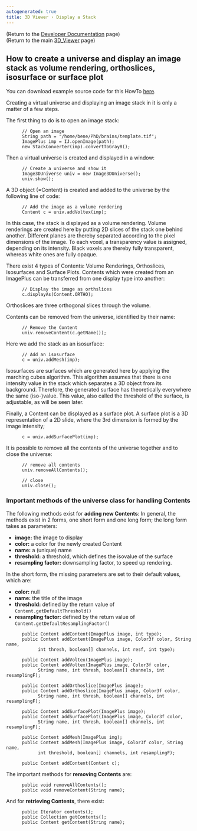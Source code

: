 ```yaml
---
autogenerated: true
title: 3D Viewer › Display a Stack
---
```


(Return to the [Developer Documentation](/plugins/3d-viewer/developer-documentation) page)  
(Return to the main [3D\_Viewer](/plugins/3d-viewer) page)

## How to create a universe and display an image stack as volume rendering, orthoslices, isosurface or surface plot

You can download example source code for this HowTo [here](/plugins/3d-viewer/example-code).

Creating a virtual universe and displaying an image stack in it is only a matter of a few steps.

The first thing to do is to open an image stack:

          // Open an image
          String path = "/home/bene/PhD/brains/template.tif";
          ImagePlus imp = IJ.openImage(path);
          new StackConverter(imp).convertToGray8();

Then a virtual universe is created and displayed in a window:

          // Create a universe and show it
          Image3DUniverse univ = new Image3DUniverse();
          univ.show();

A 3D object (=Content) is created and added to the universe by the following line of code:

          // Add the image as a volume rendering
          Content c = univ.addVoltex(imp);

In this case, the stack is displayed as a volume rendering. Volume renderings are created here by putting 2D slices of the stack one behind another. Different planes are thereby separated according to the pixel dimensions of the image. To each voxel, a transparency value is assigned, depending on its intensity. Black voxels are thereby fully transparent, whereas white ones are fully opaque.

There exist 4 types of Contents: Volume Renderings, Orthoslices, Isosurfaces and Surface Plots. Contents which were created from an ImagePlus can be transferred from one display type into another:

          // Display the image as orthslices
          c.displayAs(Content.ORTHO);

Orthoslices are three orthogonal slices through the volume.

Contents can be removed from the universe, identified by their name:

          // Remove the Content
          univ.removeContent(c.getName());

Here we add the stack as an isosurface:

          // Add an isosurface
          c = univ.addMesh(imp);

Isosurfaces are surfaces which are generated here by applying the marching cubes algorithm. This algorithm assumes that there is one intensity value in the stack which separates a 3D object from its background. Therefore, the generated surface has theoretically everywhere the same (iso-)value. This value, also called the threshold of the surface, is adjustable, as will be seen later.

Finally, a Content can be displayed as a surface plot. A surface plot is a 3D representation of a 2D slide, where the 3rd dimension is formed by the image intensity;

          c = univ.addSurfacePlot(imp);

It is possible to remove all the contents of the universe together and to close the universe:

          // remove all contents
          univ.removeAllContents();

          // close
          univ.close();

### Important methods of the universe class for handling Contents

The following methods exist for **adding new Contents**: In general, the methods exist in 2 forms, one short form and one long form; the long form takes as parameters:

-   **image:** the image to display
-   **color:** a color for the newly created Content
-   **name:** a (unique) name
-   **threshold:** a threshold, which defines the isovalue of the surface
-   **resampling factor:** downsampling factor, to speed up rendering.

In the short form, the missing parameters are set to their default values, which are:

-   **color:** null
-   **name:** the title of the image
-   **threshold:** defined by the return value of `Content.getDefaultThreshold()`
-   **resampling factor:** defined by the return value of `Content.getDefaultResamplingFactor()`

<!-- -->

          public Content addContent(ImagePlus image, int type);
          public Content addContent(ImagePlus image, Color3f color, String name,
                int thresh, boolean[] channels, int resf, int type);

          public Content addVoltex(ImagePlus image);
          public Content addVoltex(ImagePlus image, Color3f color,
                String name, int thresh, boolean[] channels, int resamplingF);

          public Content addOrthoslice(ImagePlus image);
          public Content addOrthoslice(ImagePlus image, Color3f color,
                String name, int thresh, boolean[] channels, int resamplingF);

          public Content addSurfacePlot(ImagePlus image);
          public Content addSurfacePlot(ImagePlus image, Color3f color,
                String name, int thresh, boolean[] channels, int resamplingF);

          public Content addMesh(ImagePlus img);
          public Content addMesh(ImagePlus image, Color3f color, String name,
                int threshold, boolean[] channels, int resamplingF);

          public Content addContent(Content c);

The important methods for **removing Contents** are:

          public void removeAllContents();
          public void removeContent(String name);

And for **retrieving Contents**, there exist:

          public Iterator contents();
          public Collection getContents();
          public Content getContent(String name);
